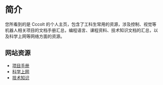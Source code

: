 # 简介

您所看到的是 Cccolt 的个人主页，包含了工科生常用的资源，涉及控制、视觉等机器人相关项目的文档手册汇总，编程语言、课程资料、技术知识文档的汇总，以及科学上网等网络方面的资源。

## 网站资源

- [项目手册](/projects/)
- [科学上网](/proxy/)
- [技术知识](/tutorial/)